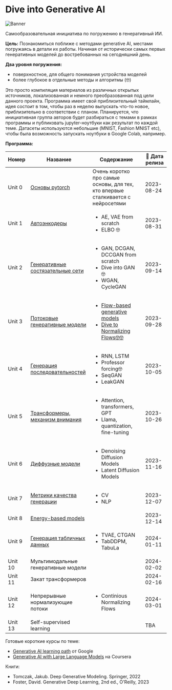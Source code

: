 # Dive into Generative AI

![Banner](https://github.com/sswt/dive2gai/assets/13690948/2787920a-db77-4d95-8e7b-1e8f2938ea86)

Самообразовательная инициатива по погружению в генеративный ИИ.

**Цель:** Познакомиться поближе с методами generative AI, местами погружаясь в детали их работы. Начиная от исторически самых первых генеративных моделей до востребованных на сегодняшний день.

**Два уровня погружения:**

* поверхностное, для общего понимания устройства моделей
* более глубокое в отдельные методы и алгоритмы (🤓)

Это просто компиляция материалов из различных открытых источников, локализованная и немного преобразованная под цели данного проекта. Программа имеет свой приблизительный таймлайн, идея состоит в том, чтобы раз в неделю выпускать что-то новое, приблизительно в соответствии с планом. Планируется, что инициативная группа авторов будет разбираться с темами в рамках программы и публиковать jupyter-ноутбуки как результат по каждой теме. Датасеты используются небольшие (MNIST, Fashion MNIST etc), чтобы была возможность запускать ноутбуки в Google Colab, например.

**Программа:**

| Номер  | Название       | Содержание     | 📆 Дата релиза  |
|--------|----------------|----------------|-----------------|
| Unit 0 | [Основы pytorch](https://github.com/sswt/dive2gai/tree/main/unit0) | Очень коротко про самые основы, для тех, кто впервые сталкивается с нейросетями | 2023-08-24 |
| Unit 1 | [Автоэнкодеры](https://github.com/sswt/dive2gai/tree/main/unit1)   | <ul><li>AE, VAE from scratch</li><li>ELBO 🤓</li></ul> | 2023-08-31 |
| Unit 2 | [Генеративные состязательные сети](https://github.com/sswt/dive2gai/tree/main/unit2)   | <ul><li>GAN, DCGAN, DCCGAN from scratch</li><li>Dive into GAN 🤓</li><li>WGAN, CycleGAN</li></ul> | 2023-09-14 |
| Unit 3 | [Потоковые генеративные модели](https://github.com/sswt/dive2gai/tree/main/unit3) | <ul><li>[Flow-based generative models](https://github.com/sswt/dive2gai/tree/main/unit3/NormalizingFlowsIntro.ipynb)</li><li>[Dive to Normalizing Flows🤓🤓](https://github.com/sswt/dive2gai/tree/main/unit3/DiveToNF.ipynb)</li></ul> | 2023-09-28 |
| Unit 4 | [Генерация последовательностей](https://github.com/sswt/dive2gai/tree/main/unit4) | <ul><li>RNN, LSTM</li><li>Professor forcing🤓</li><li>SeqGAN</li><li>LeakGAN</li></ul> | 2023-10-05 |
| Unit 5 | [Трансформеры, механизм внимания](https://github.com/sswt/dive2gai/tree/main/unit5) | <ul><li>Attention, transformers, GPT</li><li>Llama, quantization, fine-tuning</li></ul> | 2023-10-26 |
| Unit 6 | [Диффузные модели](https://github.com/sswt/dive2gai/tree/main/unit6) | <ul><li>Denoising Diffusion Models</li><li>Latent Diffusion Models</li></ul> | 2023-11-16 |
| Unit 7 | [Метрики качества генерации](https://github.com/sswt/dive2gai/tree/main/unit7) | <ul><li>CV</li><li>NLP</li></ul> | 2023-12-07 |
| Unit 8 | [Energy-based models](https://github.com/sswt/dive2gai/tree/main/unit8) |  | 2023-12-14 |
| Unit 9 | [Генерация табличных данных](https://github.com/sswt/dive2gai/tree/main/unit9) | <ul><li>TVAE, CTGAN</li><li>TabDDPM, TabuLa</li></ul> | 2024-01-11 |
| Unit 10 | Мультимодальные генеративные модели |  | 2024-02-02 |
| Unit 11 | Закат трансформеров |  | 2024-02-16 |
| Unit 12 | Непрерывные нормализующие потоки | <ul><li>Continious Normalizing Flows</li></ul> | 2024-03-01 |
| Unit 13 | Self-supervised learning |  | TBA |

Готовые короткие курсы по теме:

* [Generative AI learning path](https://www.cloudskillsboost.google/journeys/118) от Google
* [Generative AI with Large Language Models](https://www.coursera.org/learn/generative-ai-with-llms) на Coursera

Книги:

* Tomczak, Jakub. Deep Generative Modeling. Springer, 2022
* Foster, David. Generative Deep Learning, 2nd ed., O'Reilly, 2023
